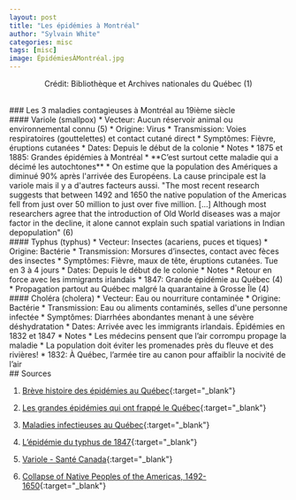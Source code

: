```yaml
---
layout: post
title: "Les épidémies à Montréal"
author: "Sylvain White"
categories: misc
tags: [misc]
image: ÉpidémiesÀMontréal.jpg
---
```

<p style="text-align: center;">Crédit: Bibliothèque et Archives nationales du Québec (1)</p>

<br/> 
### Les 3 maladies contagieuses à Montréal au 19ième siècle

<br/> 
#### Variole (smallpox) 
* Vecteur: Aucun réservoir animal ou environnemental connu (5)
* Origine: Virus
* Transmission: Voies respiratoires (gouttelettes) et contact cutané direct
* Symptômes: Fièvre, éruptions cutanées
* Dates: Depuis le début de la colonie
* Notes
    * 1875 et 1885: Grandes épidémies à Montréal
    * **C’est surtout cette maladie qui a décimé les autochtones**
    * On estime que la population des Amériques a diminué 90% après l'arrivée des Européens. La cause principale est la variole mais il y a d'autres facteurs aussi. "The most recent research suggests that between 1492 and 1650 the native population of the Americas fell from just over 50 million to just over five million. [...] Although most researchers agree that the introduction of Old World diseases was a major factor in the decline, it alone cannot explain such spatial variations in Indian depopulation" (6)

<br/> 
#### Typhus (typhus)
* Vecteur: Insectes (acariens, puces et tiques) 
* Origine: Bactérie 
* Transmission: Morsures d’insectes, contact avec fèces des insectes
* Symptômes: Fièvre, maux de tête, éruptions cutanées. Tue en 3 à 4 jours
* Dates: Depuis le début de le colonie
* Notes 
    * Retour en force avec les immigrants irlandais
    * 1847: Grande épidémie au Québec (4)
    * Propagation partout au Québec malgré la quarantaine à Grosse Île (4)
	
<br/>     
#### Choléra (cholera)
* Vecteur: Eau ou nourriture contaminée
* Origine: Bactérie 
* Transmission: Eau ou aliments contaminés, selles d'une personne infectée
* Symptômes: Diarrhées abondantes menant à une sévère déshydratation
* Dates: Arrivée avec les immigrants irlandais. Épidémies en 1832 et 1847
* Notes
    * Les médecins pensent que l’air corrompu propage la maladie
	* La population doit éviter les promenades près du fleuve et des rivières!
	* 1832: À Québec, l’armée tire au canon pour affaiblir la nocivité de l’air

<br/>
## Sources

1. [Brève histoire des épidémies au Québec](https://www.quebecscience.qc.ca/sante/grandes-epidemies-quebec/){:target="_blank"}

2. [Les grandes épidémies qui ont frappé le Québec](https://l-express.ca/cholera-typhus-variole-influenza-et-autres-epidemies-au-quebec/){:target="_blank"}

3. [Maladies infectieuses au Québec](https://www.inspq.qc.ca/sites/default/files/documents/lspq/ligne-du-temps-maladies-infectieuses.pdf){:target="_blank"}

4. [L’épidémie du typhus de 1847](https://www.histoirecanada.ca/consulter/sciences-et-technologies/l-epidemie-du-typhus-de-1847){:target="_blank"}

5. [Variole - Santé Canada](https://www.canada.ca/fr/sante-publique/services/biosecurite-biosurete-laboratoire/fiches-techniques-sante-securite-agents-pathogenes-evaluation-risques/virus-variole.html){:target="_blank"}

6. [Collapse of Native Peoples of the Americas, 1492-1650](https://www.thebritishacademy.ac.uk/documents/4002/81p247.pdf){:target="_blank"}

